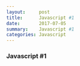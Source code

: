 ```yaml
---
layout:     post
title:      Javascript #1
date:       2017-07-05 
summary:    Javascript #1
categories: Javascript
---
```


### Javascript #1
